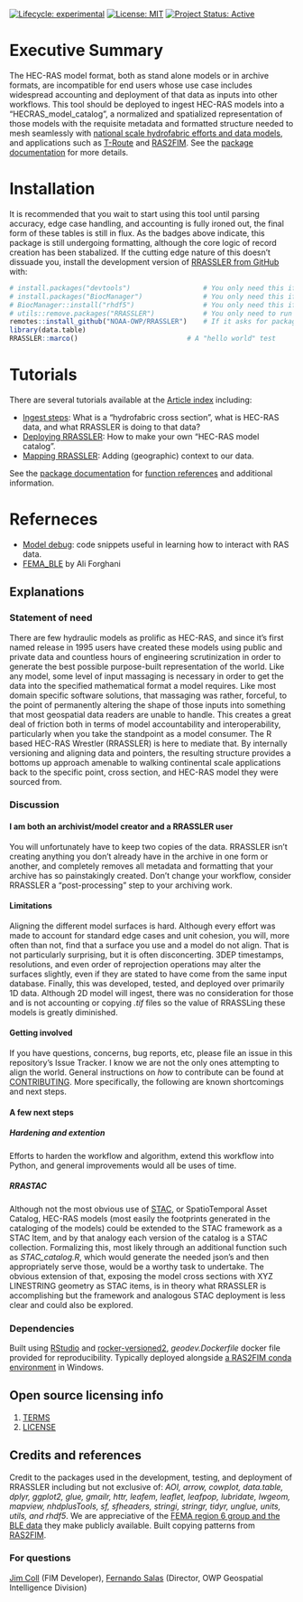 
<!-- badges: start -->

[![Lifecycle:
experimental](https://img.shields.io/badge/lifecycle-experimental-orange.svg)](https://lifecycle.r-lib.org/articles/stages.html#experimental)
[![License:
MIT](https://img.shields.io/badge/License-MIT-yellow.svg)](https://choosealicense.com/licenses/mit/)
[![Project Status:
Active](https://www.repostatus.org/badges/latest/active.svg)](https://www.repostatus.org/#active)
<!-- badges: end -->

# Executive Summary

The HEC-RAS model format, both as stand alone models or in archive
formats, are incompatible for end users whose use case includes
widespread accounting and deployment of that data as inputs into other
workflows. This tool should be deployed to ingest HEC-RAS models into a
“HECRAS_model_catalog”, a normalized and spatialized representation of
those models with the requisite metadata and formatted structure needed
to mesh seamlessly with [national scale hydrofabric efforts and data
models](https://noaa-owp.github.io/hydrofabric/articles/cs_dm.html), and
applications such as [T-Route](https://github.com/NOAA-OWP/t-route) and
[RAS2FIM](https://github.com/NOAA-OWP/ras2fim). See the [package
documentation](https://NOAA-OWP.github.io/RRASSLER/) for more details.

# Installation

It is recommended that you wait to start using this tool until parsing
accuracy, edge case handling, and accounting is fully ironed out, the
final form of these tables is still in flux. As the badges above
indicate, this package is still undergoing formatting, although the core
logic of record creation has been stabalized. If the cutting edge nature
of this doesn’t dissuade you, install the development version of
[RRASSLER from GitHub](https://github.com/NOAA-OWP/RRASSLER) with:

``` r
# install.packages("devtools")                  # You only need this if this is your very first time opening RStudio
# install.packages("BiocManager")               # You only need this if this is your very first time opening RStudio
# BiocManager::install("rhdf5")                 # You only need this if this is your very first time opening RStudio
# utils::remove.packages("RRASSLER")            # You only need to run this if you have a previous install and need to wipe it
remotes::install_github("NOAA-OWP/RRASSLER")    # If it asks for package updates: press 1
library(data.table)
RRASSLER::marco()                           # A "hello world" test
```

# Tutorials

There are several tutorials available at the [Article
index](https://NOAA-OWP.github.io/RRASSLER/docs/articles/index.html)
including:

- [Ingest
  steps](https://NOAA-OWP.github.io/RRASSLER/docs/articles/Ingest-steps.html):
  What is a “hydrofabric cross section”, what is HEC-RAS data, and what
  RRASSLER is doing to that data?
- [Deploying
  RRASSLER](https://NOAA-OWP.github.io/RRASSLER/docs/articles/Deploying-RRASSLER.html):
  How to make your own “HEC-RAS model catalog”.
- [Mapping
  RRASSLER](https://NOAA-OWP.github.io/RRASSLER/docs/articles/Mapping-RRASSLER.html):
  Adding (geographic) context to our data.

See the [package
documentation](https://NOAA-OWP.github.io/RRASSLER/index.html) for
[function
references](https://NOAA-OWP.github.io/RRASSLER/reference/index.html)
and additional information.

# Referneces

- [Model
  debug](https://NOAA-OWP.github.io/RRASSLER/docs/articles/model-debug.html):
  code snippets useful in learning how to interact with RAS data.
- [FEMA_BLE](https://github.com/AliForghani/FEMA_BLE) by Ali Forghani

## Explanations

### Statement of need

There are few hydraulic models as prolific as HEC-RAS, and since it’s
first named release in 1995 users have created these models using public
and private data and countless hours of engineering scrutinization in
order to generate the best possible purpose-built representation of the
world. Like any model, some level of input massaging is necessary in
order to get the data into the specified mathematical format a model
requires. Like most domain specific software solutions, that massaging
was rather, forceful, to the point of permanently altering the shape of
those inputs into something that most geospatial data readers are unable
to handle. This creates a great deal of friction both in terms of model
accountability and interoperability, particularly when you take the
standpoint as a model consumer. The R based HEC-RAS Wrestler (RRASSLER)
is here to mediate that. By internally versioning and aligning data and
pointers, the resulting structure provides a bottoms up approach
amenable to walking continental scale applications back to the specific
point, cross section, and HEC-RAS model they were sourced from.

### Discussion

#### I am both an archivist/model creator and a RRASSLER user

You will unfortunately have to keep two copies of the data. RRASSLER
isn’t creating anything you don’t already have in the archive in one
form or another, and completely removes all metadata and formatting that
your archive has so painstakingly created. Don’t change your workflow,
consider RRASSLER a “post-processing” step to your archiving work.

#### Limitations

Aligning the different model surfaces is hard. Although every effort was
made to account for standard edge cases and unit cohesion, you will,
more often than not, find that a surface you use and a model do not
align. That is not particularly surprising, but it is often
disconcerting. 3DEP timestamps, resolutions, and even order of
reprojection operations may alter the surfaces slightly, even if they
are stated to have come from the same input database. Finally, this was
developed, tested, and deployed over primarily 1D data. Although 2D
model will ingest, there was no consideration for those and is not
accounting or copying *.tif* files so the value of RRASSLing these
models is greatly diminished.

#### Getting involved

If you have questions, concerns, bug reports, etc, please file an issue
in this repository’s Issue Tracker. I know we are not the only ones
attempting to align the world. General instructions on *how* to
contribute can be found at [CONTRIBUTING](CONTRIBUTING.md). More
specifically, the following are known shortcomings and next steps.

#### A few next steps

##### Hardening and extention

Efforts to harden the workflow and algorithm, extend this workflow into
Python, and general improvements would all be uses of time.

##### RRASTAC

Although not the most obvious use of
[STAC](https://stacspec.org/en/about/), or SpatioTemporal Asset Catalog,
HEC-RAS models (most easily the footprints generated in the cataloging
of the models) could be extended to the STAC framework as a STAC Item,
and by that analogy each version of the catalog is a STAC collection.
Formalizing this, most likely through an additional function such as
*STAC_catalog.R*, which would generate the needed json’s and then
appropriately serve those, would be a worthy task to undertake. The
obvious extension of that, exposing the model cross sections with XYZ
LINESTRING geometry as STAC items, is in theory what RRASSLER is
accomplishing but the framework and analogous STAC deployment is less
clear and could also be explored.

### Dependencies

Built using [RStudio](https://posit.co/downloads/) and
[rocker-versioned2](https://github.com/rocker-org/rocker-versioned2),
*geodev.Dockerfile* docker file provided for reproducibility. Typically
deployed alongside [a RAS2FIM conda
environment](https://github.com/NOAA-OWP/ras2fim/blob/dev/doc/INSTALL.md)
in Windows.

## Open source licensing info

1.  [TERMS](TERMS.md)
2.  [LICENSE](LICENSE)

## Credits and references

Credit to the packages used in the development, testing, and deployment
of RRASSLER including but not exclusive of: *AOI, arrow, cowplot,
data.table, dplyr, ggplot2, glue, gmailr, httr, leafem, leaflet,
leafpop, lubridate, lwgeom, mapview, nhdplusTools, sf, sfheaders,
stringi, stringr, tidyr, unglue, units, utils, and rhdf5*. We are
appreciative of the [FEMA region 6 group and the BLE
data](https://webapps.usgs.gov/infrm/estBFE/) they make publicly
available. Built copying patterns from
[RAS2FIM](https://github.com/NOAA-OWP/ras2fim/blob/dev/src/create_shapes_from_hecras.py).

### For questions

[Jim Coll](james.coll@noaa.gov) (FIM Developer), [Fernando
Salas](fernando.salas@noaa.gov) (Director, OWP Geospatial Intelligence
Division)
